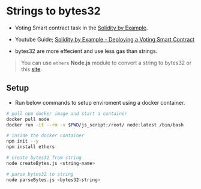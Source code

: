 # Strings to bytes32

- Voting Smart contract task in the [Solidity by Example](https://docs.soliditylang.org/en/v0.8.13/solidity-by-example.html).

- Youtube Guide; [Solidity by Example - Deploying a Voting Smart Contract](https://www.youtube.com/watch?v=GB3hiiNNDjk)

- bytes32 are more effecient and use less gas than strings.

> You can use `ethers` **Node.js** module to convert a string to bytes32 or this [site](https://profitplane.com/str-to-bytes32).

## Setup

- Run below commands to setup enviroment using a docker container.

```sh
# pull npm docker image and start a container
docker pull node
docker run -it --rm -v $PWD/js_script:/root/ node:latest /bin/bash

# inside the docker container
npm init --y
npm install ethers

# create bytes32 from string
node createBytes.js <string-name>

# parse bytes32 to string
node parseBytes.js <bytes32-string>
```
